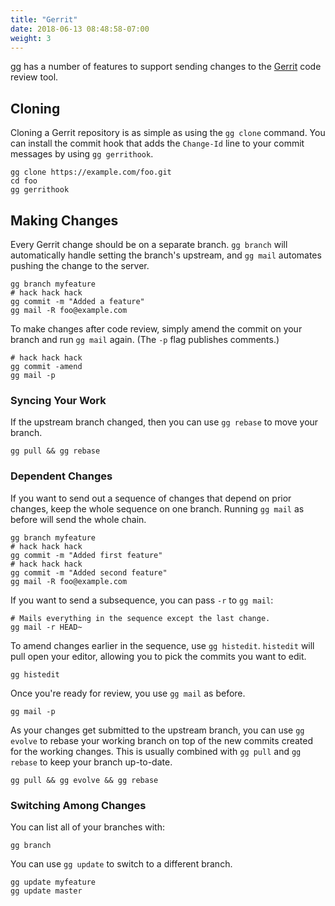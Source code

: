 ```yaml
---
title: "Gerrit"
date: 2018-06-13 08:48:58-07:00
weight: 3
---
```


gg has a number of features to support sending changes to the [Gerrit][] code
review tool.

[Gerrit]: https://www.gerritcodereview.com/

## Cloning

Cloning a Gerrit repository is as simple as using the `gg clone` command. You
can install the commit hook that adds the `Change-Id` line to your commit
messages by using `gg gerrithook`.

```shell
gg clone https://example.com/foo.git
cd foo
gg gerrithook
```

## Making Changes

Every Gerrit change should be on a separate branch. `gg branch` will
automatically handle setting the branch's upstream, and `gg mail` automates
pushing the change to the server.

```shell
gg branch myfeature
# hack hack hack
gg commit -m "Added a feature"
gg mail -R foo@example.com
```

To make changes after code review, simply amend the commit on your branch and
run `gg mail` again. (The `-p` flag publishes comments.)

```shell
# hack hack hack
gg commit -amend
gg mail -p
```

### Syncing Your Work

If the upstream branch changed, then you can use `gg rebase` to move your
branch.

```shell
gg pull && gg rebase
```

### Dependent Changes

If you want to send out a sequence of changes that depend on prior changes, keep
the whole sequence on one branch. Running `gg mail` as before will send the
whole chain.

```shell
gg branch myfeature
# hack hack hack
gg commit -m "Added first feature"
# hack hack hack
gg commit -m "Added second feature"
gg mail -R foo@example.com
```

If you want to send a subsequence, you can pass `-r` to `gg mail`:

```shell
# Mails everything in the sequence except the last change.
gg mail -r HEAD~
```

To amend changes earlier in the sequence, use `gg histedit`. `histedit` will
pull open your editor, allowing you to pick the commits you want to edit.

```shell
gg histedit
```

Once you're ready for review, you use `gg mail` as before.

```shell
gg mail -p
```

As your changes get submitted to the upstream branch, you can use `gg evolve` to
rebase your working branch on top of the new commits created for the working
changes. This is usually combined with `gg pull` and `gg rebase` to keep your
branch up-to-date.

```shell
gg pull && gg evolve && gg rebase
```

### Switching Among Changes

You can list all of your branches with:

```shell
gg branch
```

You can use `gg update` to switch to a different branch.

```shell
gg update myfeature
gg update master
```
